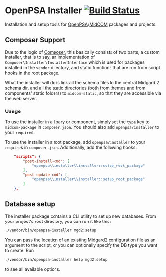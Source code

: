 OpenPSA Installer [![Build Status](https://travis-ci.org/flack/openpsa-installer.png?branch=master)](https://travis-ci.org/flack/openpsa-installer)
=================

Installation and setup tools for [OpenPSA](http://openpsa2.org)/[MidCOM](http://midgard-project.org/midcom/) packages and projects.

## Composer Support

Due to the logic of [Composer](http://getcomposer.org), this basically consists of two parts,
a custom installer, that is to say, an implementation of ``Composer\Installer\InstallerInterface`` which is used for
packages installed in the ``vendor`` directory, and static functions that are run from script hooks in the root package.

What the installer will do is link all the schema files to the central Midgard 2 schema dir, and all the static
directories (both from themes and from components' static folders) to ``midcom-static``, so that they are accessible via
the web server.


### Usage

To use the installer in a libary or component, simply set the ``type`` key to ``midcom-package`` in ``composer.json``. You should
also add ``openpsa/installer`` to your ``require``s.

To use the installer in a root package, add ``openpsa/installer`` to your ``require``s in ``composer.json``.
Additionally, add the following hooks:

```json
    "scripts": {
        "post-install-cmd": [
            "openpsa\\installer\\installer::setup_root_package"
        ],
        "post-update-cmd": [
            "openpsa\\installer\\installer::setup_root_package"
        ]
    },
```

## Database setup

The installer package contains a CLI utility to set up new databases. From your project's root directory, you can run it like this:

```sh
./vendor/bin/openpsa-installer mgd2:setup
```

You can pass the location of an existing Midgard2 configuration file as an argument to the script, or you can optionally specify the DB type you want to create. Run

```sh
./vendor/bin/openpsa-installer help mgd2:setup
```

to see all available options.
